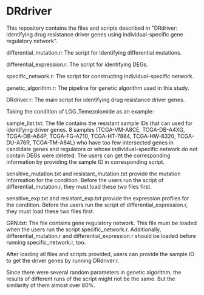 # DRdriver
This repository contains the files and scripts described in "DRdriver: identifying drug resistance driver genes using individual-specific gene regulatory network".

differential_mutation.r: The script for identifying differential mutations.

differential_expression.r: The script for identifying DEGs.

specific_network.r: The script for constructing individual-specific network.

genetic_algorithm.r: The pipeline for genetic algorithm used in this study.

DRdriver.r: The main script for identifying drug resistance driver genes.


Taking the condition of LGG_Temezolomide as an example:

sample_list.txt: The file contains the resistant sample IDs that can used for identifying driver genes. 8 samples (TCGA-VM-A8CE, TCGA-DB-A4XG, TCGA-DB-A64P, TCGA-FG-A710, TCGA-HT-7884, TCGA-HW-8320, TCGA-DU-A76R, TCGA-TM-A84L) who have too few intersected genes in candidate genes and regulators or whose individual-specific network do not contain DEGs were deleted. The users can get the corresponding information by providing the sample ID in corresponding script.

sensitive_mutation.txt and resistant_mutation.txt provide the mutation information for the condition. Before the users run the script of differential_mutation.r, they must load these two files first.

sensitive_exp.txt and resistant_exp.txt provide the expression profiles for the condition. Before the users run the script of differential_expression.r, they must load these two files first.

GRN.txt: The file contains gene regulatory network. This file must be loaded when the users run the script specific_network.r. Additionally, differential_mutation.r and differential_expression.r should be loaded before running specific_network.r, too.

After loading all files and scripts provided, users can provide the sample ID to get the driver genes by running DRdriver.r.

Since there were several random parameters in genetic algorithm, the results of different runs of the script might not be the same. But the similarity of them almost over 80%.
